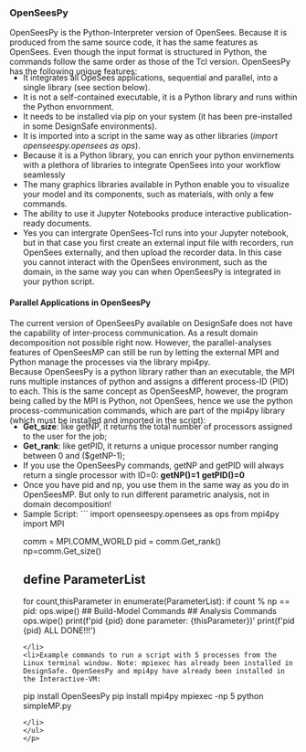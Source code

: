 ### OpenSeesPy

<p>OpenSeesPy is the Python-Interpreter version of OpenSees. Because it is produced from the same source code, it has the same features as OpenSees. Even though the input format is structured in Python, the commands follow the same order as those of the Tcl version. OpenSeesPy has the following unique features:</p>
<ul style="margin-top:-20px;">
    <li>It integrates all OpeSees applications, sequential and parallel, into a single library (see section below).</li>
    <li>It is not a self-contained executable, it is a Python library and runs within the Python envornment.</li>
    <li>It needs to be installed via pip on your system (it has been pre-installed in some DesignSafe environments).</li>
    <li>It is imported into a script in the same way as other libraries (<i>import openseespy.opensees as ops</i>).</li>
    <li>Because it is a Python library, you can enrich your python envirnements with a plethora of libraries to integrate OpenSees into your workflow seamlessly</li>
    <li>The many graphics libraries available in Python enable you to visualize your model and its components, such as materials, with only a few commands.</li>
    <li>The ability to use it Jupyter Notebooks produce interactive publication-ready documents.</li>
    <li>Yes you can intergrate OpenSees-Tcl runs into your Jupyter notebook, but in that case you first create an external input file with recorders, run OpenSees externally, and then upload the recorder data. In this case you cannot interact with the OpenSees environment, such as the domain, in the same way you can when OpenSeesPy is integrated in your python script.</li>
</ul>



#### Parallel Applications in OpenSeesPy

<p>The current version of OpenSeesPy available on DesignSafe does not have the capability of inter-process communication. As a result domain decomposition not possible right now. However, the parallel-analyses features of OpenSeesMP can still be run by letting the external MPI and Python manage the processes via the library mpi4py.<br>
Because OpenSeesPy is a python library rather than an executable, the MPI runs multiple instances of python and assigns a different process-ID (PID) to each. This is the same concept as OpenSeesMP, however, the program being called by the MPI is Python, not OpenSees, hence we use the python process-communication commands, which are part of the mpi4py library (which must be installed and imported in the script):
<ul style="margin-top:-20px;">
   <li><b>Get_size</b>: like getNP, it returns the total number of processors assigned to the user for the job;</li>
   <li><b>Get_rank</b>: like getPID, it returns a unique processor number ranging between 0 and ($getNP-1);</li>
   <li>If you use the OpenSeesPy commands, getNP and getPID will always return a single processor with ID=0: <b>getNP()=1</b> <b>getPID()=0</b></li>
   <li> Once you have pid and np, you use them in the same way as you do in OpenSeesMP. But only to run different parametric analysis, not in domain decomposition!</li>

   <li>Sample Script:
```
import openseespy.opensees as ops
from mpi4py import MPI

comm = MPI.COMM_WORLD
pid = comm.Get_rank()
np=comm.Get_size()

## define ParameterList

for count,thisParameter in enumerate(ParameterList):
    if count % np == pid:
        ops.wipe()
        ## Build-Model Commands 
        ## Analysis Commands
        ops.wipe()
    	print(f'pid {pid} done parameter: {thisParameter})'
print(f'pid {pid} ALL DONE!!!')
```
</li>
<li>Example commands to run a script with 5 processes from the Linux terminal window. Note: mpiexec has already been installed in DesignSafe. OpenSeesPy and mpi4py have already been installed in the Interactive-VM:
```
pip install OpenSeesPy
pip install mpi4py
mpiexec -np 5 python simpleMP.py
```
</li>
</ul>
</p>



